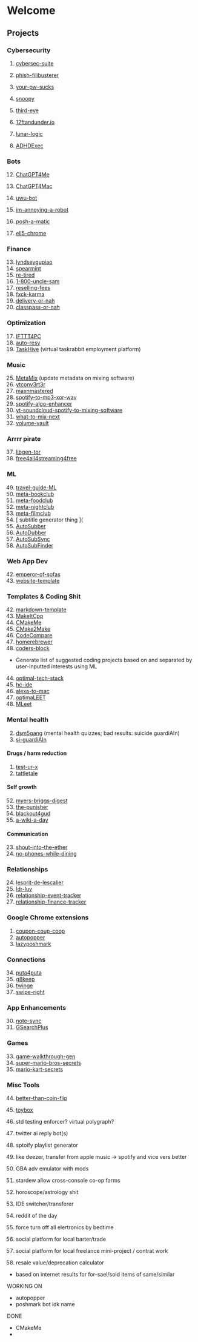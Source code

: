 # Welcome


## Projects


### Cybersecurity
1. [cybersec-suite](https://github.com/lyndskg/cybersec-suite)
2. [phish-filibusterer](https://github.com/lyndskg/phish-filibusterer)
4. [your-pw-sucks](https://github.com/lyndskg/your-pw-sucks)
5. [snoopy](https://github.com/lyndskg/snoopy)
6. [third-eye](https://github.com/lyndskg/third-eye)

8. [12ftandunder.io](https://github.com/lyndskg/12ftandunder.io)
9. [lunar-logic](https://github.com/lyndskg/lunar-logic)
10. [ADHDExec](https://github.com/lyndskg/ADHDExec)

### Bots 
12. [ChatGPT4Me](https://github.com/lyndskg/ChatGPT4Me)
7. [ChatGPT4Mac](https://github.com/lyndskg/ChatGPT4Mac)
8. [uwu-bot](https://github.com/lyndskg/uwu-bot)
9. [im-annoying-a-robot](https://github.com/lyndskg/im-annoying-a-robot)
10. [posh-a-matic](https://github.com/lyndskg/posh-a-matic)


11. [eli5-chrome](https://github.com/lyndskg/eli5-chrome)

### Finance 
13. [lyndseygupiao](https://github.com/lyndskg/lyndseygupiao)
14. [spearmint](https://github.com/lyndskg/spearmint)
23. [re-tired](https://github.com/lyndskg/re-tired)
24. [1-800-uncle-sam](https://github.com/lyndskg/1-800-uncle-sam)
21. [reselling-fees](https://github.com/lyndskg/reselling-fees)
12. [fxck-karma](https://github.com/lyndskg/fxck-karma)
17. [delivery-or-nah](https://github.com/lyndskg/delivery-or-nah)
18. [classpass-or-nah](https://github.com/lyndskg/classpass-or-nah)

### Optimization
17. [IFTTT4PC](https://github.com/lyndskg/IFTTT4PC)
18. [auto-resy](https://github.com/lyndskg/auto-resy)
19. [TaskHive](https://github.com/lyndskg/TaskHive) (virtual taskrabbit employment platform)



### Music
25. [MetaMix](https://github.com/lyndskg/MetaMix) (update metadata on mixing software)
26. [ytconv3rt3r](https://github.com/lyndskg/ytconv3rt3r)
27. [maxnmastered](https://github.com/lyndskg/maxnmastered)
28. [spotify-to-mp3-xor-wav](https://github.com/lyndskg/spotify-to-mp3-xor-wav)
29. [spotify-algo-enhancer](https://github.com/lyndskg/spotify-algo-enhancer)
30. [yt-soundcloud-spotify-to-mixing-software](https://github.com/lyndskg/yt-soundcloud-spotify-to-mixing-software)
31. [what-to-mix-next](https://github.com/lyndskg/what-to-mix-next)
35. [volume-vault](https://github.com/lyndskg/volume-vault)

### Arrrr pirate
37. [libgen-tor](https://github.com/lyndskg/libgen-tor)
38. [free4all4streaming4free](https://github.com/lyndskg/free4all4streaming4free)

### ML
49. [travel-guide-ML](https://github.com/lyndskg/travel-guide-ML)
38. [meta-bookclub](https://github.com/lyndskg/meta-bookclub)
39. [meta-foodclub](https://github.com/lyndskg/meta-foodclub)
40. [meta-nightclub](https://github.com/lyndskg/meta-nightclub)
41. [meta-filmclub](https://github.com/lyndskg/meta-filmclub)
11. [ subtitle generator thing ](
37. [AutoSubber](https://github.com/lyndskg/AutoSubber)
38. [AutoDubber](https://github.com/lyndskg/AutoDubber)
39. [AutoSubSync](https://github.com/lyndskg/AutoSubSync)
40. [AutoSubFinder](https://github.com/lyndskg/AutoSubFinder)

### Web App Dev
42. [emperor-of-sofas](https://github.com/lyndskg/emperor-of-sofas)
44. [website-template](https://github.com/lyndskg/website-template)

### Templates & Coding Shit
42. [markdown-template](https://github.com/lyndskg/markdown-template)
43. [MakeItCpp](https://github.com/lyndskg/MakeItCpp)
46. [CMakeMe](https://github.com/lyndskg/CMakeMe)
44. [CMake2Make](https://github.com/lyndskg/CMake2Make)
45. [CodeCompare](https://github.com/lyndskg/CodeCompare)
46. [homerebrewer](https://github.com/lyndskg/homerebrewer)
42. [coders-block](https://github.com/lyndskg/coders-block)
  - Generate list of suggested coding projects based on and separated by user-inputted interests using ML
44. [optimal-tech-stack](https://github.com/lyndskg/coders-block)
47. [hc-ide](https://github.com/lyndskg/hc-ide)
48. [alexa-to-mac](https://github.com/lyndskg/alexa-to-mac)
1. [optimaLEET](https://github.com/lyndskg/optimaLEET)
18. [MLeet](https://github.com/lyndskg/MLeet)

### Mental health 
2. [dsm5gang](https://github.com/lyndskg/dsm5gang) (mental health quizzes; bad results: suicide guardiAIn)
48. [si-guardiAIn](https://github.com/lyndskg/si-guardiAIn)
#### Drugs / harm reduction
1. [test-ur-x](https://github.com/lyndskg/test-ur-x)
50. [tattletale](https://github.com/lyndskg/tattletale)
#### Self growth 
52. [myers-briggs-digest](https://github.com/lyndskg/myers-briggs-digest)
53. [the-punisher](https://github.com/lyndskg/the-punisher)
54. [blackout4gud](https://github.com/lyndskg/blackout4gud)
55. [a-wiki-a-day](https://github.com/lyndskg/a-wiki-a-day)
#### Communication
23. [shout-into-the-ether](https://github.com/lyndskg/shout-into-the-ether)
24. [no-phones-while-dining](https://github.com/lyndskg/no-phones-while-dining)

### Relationships
24. [lesprit-de-lescalier](https://github.com/lyndskg/lesprit-de-lescalier)
25. [ldr-luv](https://github.com/lyndskg/ldr-luv)
26. [relationship-event-tracker](https://github.com/lyndskg/relationship-event-tracker)
27. [relationship-finance-tracker](https://github.com/lyndskg/relationship-finance-tracker)

### Google Chrome extensions
1. [coupon-coup-coop](https://github.com/lyndskg/coupon-coup-coop)
2. [autopopper](https://github.com/lyndskg/autopopper)
32. [lazyposhmark](https://github.com/lyndskg/lazyposhmark)


### Connections
34. [puta4puta](https://github.com/lyndskg/puta4puta)
35. [g8keep](https://github.com/lyndskg/g8keep)
36. [twinge](https://github.com/lyndskg/twinge)
37. [swipe-right](https://github.com/lyndskg/swipe-right)


### App Enhancements
30. [note-sync](https://github.com/note-sync)
31. [GSearchPlus](https://github.com/lyndskg/GSearchPlus)


### Games
33. [game-walkthrough-gen](https://github.com/lyndskg/game-walkthrough-gen)
34. [super-mario-bros-secrets](https://github.com/lyndskg/super-mario-bros-secrets)
35. [mario-kart-secrets](https://github.com/lyndskg/mario-kart-secrets)
  
### Misc Tools
44. [better-than-coin-flip](https://github.com/lyndskg/better-than-coin-flip)
20. [toybox](https://github.com/lyndskg/toybox)

  

49. std testing enforcer? virtual polygraph?
50. twitter ai reply bot(s)
55. sptoify playlist generator
56. like deezer, transfer from apple music -> spotify and vice vers better
57. GBA adv emulator with mods
58. stardew allow cross-console co-op farms
59. horoscope/astrology shit
61. IDE switcher/transferer
62. reddit of the day
63. force turn off all elertronics by bedtime
65. social platform for local barter/trade
66. social platform for local freelance mini-project / contrat work
67. resale value/deprecation calculator
-  based on internet results for for-sael/sold items of same/similar

WORKING ON
- autopopper
- poshmark bot idk name

DONE
- CMakeMe
- 
